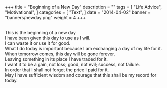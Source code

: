 +++
title = "Beginning of a New Day"
description = ""
tags = [
    "Life Advice",
    "Motivational",
]
categories = [
    "Text",
]
date = "2014-04-02"
banner = "banners/newday.png"
weight = 4
+++

<br>This is the beginning of a new day
<br>I have been given this day to use as I will.
<br>I can waste it or use it for good.
<br>What I do today is important because I am exchanging a day of my life for it.
<br>When tomorrow comes, this day will be gone forever.
<br>Leaving something in its place I have traded for it.
<br>I want it to be a gain, not loss; good, not evil; success, not failure.
<br>In order that I shall not forget the price I paid for it.
<br>May I have sufficient wisdom and courage that this shall be my record for today.
